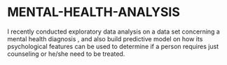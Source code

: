 # MENTAL-HEALTH-ANALYSIS
I recently conducted exploratory data analysis on a data set concerning a mental health diagnosis , and also build predictive model on how its psychological features can be used to determine if a person requires just counseling or he/she need to be treated.  
